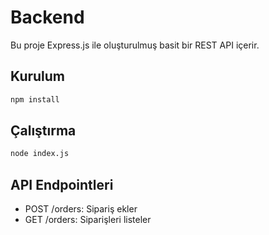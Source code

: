 # Backend

Bu proje Express.js ile oluşturulmuş basit bir REST API içerir.

## Kurulum

```bash
npm install
```

## Çalıştırma

```bash
node index.js
```

## API Endpointleri

- POST /orders: Sipariş ekler
- GET /orders: Siparişleri listeler

